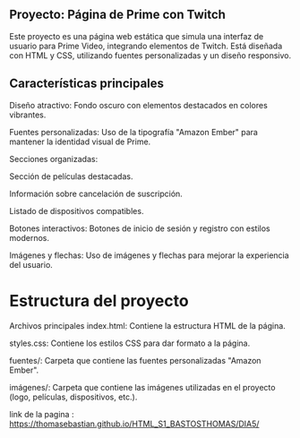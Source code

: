  ## Proyecto: Página de Prime con Twitch
Este proyecto es una página web estática que simula una interfaz de usuario para Prime Video, integrando elementos de Twitch. Está diseñada con HTML y CSS, utilizando fuentes personalizadas y un diseño responsivo.

 ## Características principales
Diseño atractivo: Fondo oscuro con elementos destacados en colores vibrantes.

  Fuentes personalizadas: Uso de la tipografía "Amazon Ember" para mantener la identidad visual de Prime.

  Secciones organizadas:

Sección de películas destacadas.

Información sobre cancelación de suscripción.

  Listado de dispositivos compatibles.

  Botones interactivos: Botones de inicio de sesión y registro con estilos modernos.
 
Imágenes y flechas: Uso de imágenes y flechas para mejorar la experiencia del usuario.
 
   # Estructura del proyecto
Archivos principales
index.html: Contiene la estructura HTML de la página.

styles.css: Contiene los estilos CSS para dar formato a la página.

fuentes/: Carpeta que contiene las fuentes personalizadas "Amazon Ember".

imágenes/: Carpeta que contiene las imágenes utilizadas en el proyecto (logo, películas, dispositivos, etc.).


link de la pagina : https://thomasebastian.github.io/HTML_S1_BASTOSTHOMAS/DIA5/
